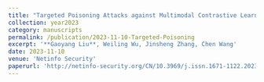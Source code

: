 ```yaml
---
title: "Targeted Poisoning Attacks against Multimodal Contrastive Learning (in Chinese)"
collection: year2023
category: manuscripts
permalink: /publication/2023-11-10-Targeted-Poisoning
excerpt: '**Gaoyang Liu**, Weiling Wu, Jinsheng Zhang, Chen Wang'
date: 2023-11-10
venue: 'Netinfo Security'
paperurl: 'http://netinfo-security.org/CN/10.3969/j.issn.1671-1122.2023.11.008'
---
```

